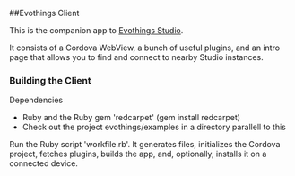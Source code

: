##Evothings Client

This is the companion app to [Evothings Studio](https://github.com/evothings/EvoThingsStudio).

It consists of a Cordova WebView, a bunch of useful plugins, and an intro page that allows you to find and connect to nearby Studio instances.


### Building the Client

Dependencies

- Ruby and the Ruby gem 'redcarpet' (gem install redcarpet)
- Check out the project evothings/examples in a directory parallell to this

Run the Ruby script 'workfile.rb'. It generates files, initializes the Cordova project, fetches plugins, builds the app, and, optionally, installs it on a connected device.
